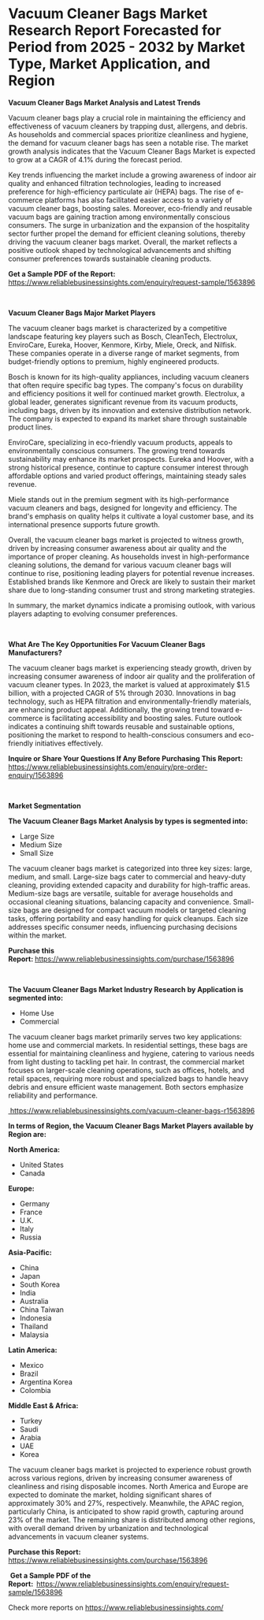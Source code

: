 <p><h1>Vacuum Cleaner Bags Market Research Report Forecasted for Period from 2025 -  2032 by Market Type, Market Application, and Region</h1></p><p><strong>Vacuum Cleaner Bags Market Analysis and Latest Trends</strong></p>
<p><p>Vacuum cleaner bags play a crucial role in maintaining the efficiency and effectiveness of vacuum cleaners by trapping dust, allergens, and debris. As households and commercial spaces prioritize cleanliness and hygiene, the demand for vacuum cleaner bags has seen a notable rise. The market growth analysis indicates that the Vacuum Cleaner Bags Market is expected to grow at a CAGR of 4.1% during the forecast period. </p><p>Key trends influencing the market include a growing awareness of indoor air quality and enhanced filtration technologies, leading to increased preference for high-efficiency particulate air (HEPA) bags. The rise of e-commerce platforms has also facilitated easier access to a variety of vacuum cleaner bags, boosting sales. Moreover, eco-friendly and reusable vacuum bags are gaining traction among environmentally conscious consumers. The surge in urbanization and the expansion of the hospitality sector further propel the demand for efficient cleaning solutions, thereby driving the vacuum cleaner bags market. Overall, the market reflects a positive outlook shaped by technological advancements and shifting consumer preferences towards sustainable cleaning products.</p></p>
<p><strong>Get a Sample PDF of the Report:&nbsp;</strong> <a href="https://www.reliablebusinessinsights.com/enquiry/request-sample/1563896?utm_campaign=3000&utm_medium=2&utm_source=Github&utm_content=ia&utm_term=05042025&utm_id=vacuum-cleaner-bags">https://www.reliablebusinessinsights.com/enquiry/request-sample/1563896</a></p>
<p>&nbsp;</p>
<p><strong>Vacuum Cleaner Bags Major Market Players</strong></p>
<p><p>The vacuum cleaner bags market is characterized by a competitive landscape featuring key players such as Bosch, CleanTech, Electrolux, EnviroCare, Eureka, Hoover, Kenmore, Kirby, Miele, Oreck, and Nilfisk. These companies operate in a diverse range of market segments, from budget-friendly options to premium, highly engineered products.</p><p>Bosch is known for its high-quality appliances, including vacuum cleaners that often require specific bag types. The company's focus on durability and efficiency positions it well for continued market growth. Electrolux, a global leader, generates significant revenue from its vacuum products, including bags, driven by its innovation and extensive distribution network. The company is expected to expand its market share through sustainable product lines.</p><p>EnviroCare, specializing in eco-friendly vacuum products, appeals to environmentally conscious consumers. The growing trend towards sustainability may enhance its market prospects. Eureka and Hoover, with a strong historical presence, continue to capture consumer interest through affordable options and varied product offerings, maintaining steady sales revenue.</p><p>Miele stands out in the premium segment with its high-performance vacuum cleaners and bags, designed for longevity and efficiency. The brand's emphasis on quality helps it cultivate a loyal customer base, and its international presence supports future growth.</p><p>Overall, the vacuum cleaner bags market is projected to witness growth, driven by increasing consumer awareness about air quality and the importance of proper cleaning. As households invest in high-performance cleaning solutions, the demand for various vacuum cleaner bags will continue to rise, positioning leading players for potential revenue increases. Established brands like Kenmore and Oreck are likely to sustain their market share due to long-standing consumer trust and strong marketing strategies. </p><p>In summary, the market dynamics indicate a promising outlook, with various players adapting to evolving consumer preferences.</p></p>
<p>&nbsp;</p>
<p><strong>What Are The Key Opportunities For Vacuum Cleaner Bags Manufacturers?</strong></p>
<p><p>The vacuum cleaner bags market is experiencing steady growth, driven by increasing consumer awareness of indoor air quality and the proliferation of vacuum cleaner types. In 2023, the market is valued at approximately $1.5 billion, with a projected CAGR of 5% through 2030. Innovations in bag technology, such as HEPA filtration and environmentally-friendly materials, are enhancing product appeal. Additionally, the growing trend toward e-commerce is facilitating accessibility and boosting sales. Future outlook indicates a continuing shift towards reusable and sustainable options, positioning the market to respond to health-conscious consumers and eco-friendly initiatives effectively.</p></p>
<p><strong>Inquire or Share Your Questions If Any Before Purchasing This Report:</strong> <a href="https://www.reliablebusinessinsights.com/enquiry/pre-order-enquiry/1563896?utm_campaign=3000&utm_medium=2&utm_source=Github&utm_content=ia&utm_term=05042025&utm_id=vacuum-cleaner-bags">https://www.reliablebusinessinsights.com/enquiry/pre-order-enquiry/1563896</a></p>
<p>&nbsp;</p>
<p><strong>Market Segmentation</strong></p>
<p><strong>The Vacuum Cleaner Bags Market Analysis by types is segmented into:</strong></p>
<p><ul><li>Large Size</li><li>Medium Size</li><li>Small Size</li></ul></p>
<p><p>The vacuum cleaner bags market is categorized into three key sizes: large, medium, and small. Large-size bags cater to commercial and heavy-duty cleaning, providing extended capacity and durability for high-traffic areas. Medium-size bags are versatile, suitable for average households and occasional cleaning situations, balancing capacity and convenience. Small-size bags are designed for compact vacuum models or targeted cleaning tasks, offering portability and easy handling for quick cleanups. Each size addresses specific consumer needs, influencing purchasing decisions within the market.</p></p>
<p><strong>Purchase this Report:&nbsp;</strong><a href="https://www.reliablebusinessinsights.com/purchase/1563896?utm_campaign=3000&utm_medium=2&utm_source=Github&utm_content=ia&utm_term=05042025&utm_id=vacuum-cleaner-bags">https://www.reliablebusinessinsights.com/purchase/1563896</a></p>
<p>&nbsp;</p>
<p><strong>The Vacuum Cleaner Bags Market Industry Research by Application is segmented into:</strong></p>
<p><ul><li>Home Use</li><li>Commercial</li></ul></p>
<p><p>The vacuum cleaner bags market primarily serves two key applications: home use and commercial markets. In residential settings, these bags are essential for maintaining cleanliness and hygiene, catering to various needs from light dusting to tackling pet hair. In contrast, the commercial market focuses on larger-scale cleaning operations, such as offices, hotels, and retail spaces, requiring more robust and specialized bags to handle heavy debris and ensure efficient waste management. Both sectors emphasize reliability and performance.</p></p>
<p><a href="https://www.reliablebusinessinsights.com/vacuum-cleaner-bags-r1563896?utm_campaign=3000&utm_medium=2&utm_source=Github&utm_content=ia&utm_term=05042025&utm_id=vacuum-cleaner-bags">&nbsp;https://www.reliablebusinessinsights.com/vacuum-cleaner-bags-r1563896</a></p>
<p><strong>In terms of Region, the Vacuum Cleaner Bags Market Players available by Region are:</strong></p>
<p>
    <p> <strong> North America: </strong>
        <ul>
            <li>United States</li>
            <li>Canada</li>
        </ul>
        </p> 
    <p> <strong> Europe: </strong>
        <ul>
            <li>Germany</li>
            <li>France</li>
            <li>U.K.</li>
            <li>Italy</li>
            <li>Russia</li>
        </ul>
        </p> 
    <p> <strong> Asia-Pacific: </strong>
        <ul>
            <li>China</li>
            <li>Japan</li>
            <li>South Korea</li>
            <li>India</li>
            <li>Australia</li>
            <li>China Taiwan</li>
            <li>Indonesia</li>
            <li>Thailand</li>
            <li>Malaysia</li>
        </ul>
        </p> 
    <p> <strong> Latin America: </strong>
        <ul>
            <li>Mexico</li>
            <li>Brazil</li>
            <li>Argentina Korea</li>
            <li>Colombia</li>
        </ul>
        </p> 
    <p> <strong> Middle East & Africa: </strong>
        <ul>
            <li>Turkey</li>
            <li>Saudi</li>
            <li>Arabia</li>
            <li>UAE</li>
            <li>Korea</li>
        </ul>
    </p>
    </p>
<p><p>The vacuum cleaner bags market is projected to experience robust growth across various regions, driven by increasing consumer awareness of cleanliness and rising disposable incomes. North America and Europe are expected to dominate the market, holding significant shares of approximately 30% and 27%, respectively. Meanwhile, the APAC region, particularly China, is anticipated to show rapid growth, capturing around 23% of the market. The remaining share is distributed among other regions, with overall demand driven by urbanization and technological advancements in vacuum cleaner systems.</p></p>
<p><strong>Purchase this Report: </strong><a href="https://www.reliablebusinessinsights.com/purchase/1563896?utm_campaign=3000&utm_medium=2&utm_source=Github&utm_content=ia&utm_term=05042025&utm_id=vacuum-cleaner-bags">https://www.reliablebusinessinsights.com/purchase/1563896</a></p>
<p>&nbsp;<strong>Get a Sample PDF of the Report:&nbsp;&nbsp;</strong><a href="https://www.reliablebusinessinsights.com/enquiry/request-sample/1563896?utm_campaign=3000&utm_medium=2&utm_source=Github&utm_content=ia&utm_term=05042025&utm_id=vacuum-cleaner-bags">https://www.reliablebusinessinsights.com/enquiry/request-sample/1563896</a></p>
<p><strong></strong></p>
<p>Check more reports on <a href="https://www.reliablebusinessinsights.com/?utm_campaign=3000&utm_medium=2&utm_source=Github&utm_content=ia&utm_term=05042025&utm_id=vacuum-cleaner-bags">https://www.reliablebusinessinsights.com/</a></p>